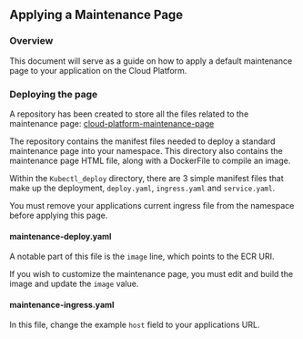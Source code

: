 ## Applying a Maintenance Page

### Overview
This document will serve as a guide on how to apply a default maintenance page to your application on the Cloud Platform.

### Deploying the page 
A repository has been created to store all the files related to the maintenance page: [cloud-platform-maintenance-page](https://github.com/ministryofjustice/cloud-platform-maintenance-page)

The repository contains the manifest files needed to deploy a standard maintenance page into your namespace. This directory also contains the maintenance page HTML file, along with a DockerFile to compile an image.

Within the `Kubectl_deploy` directory, there are 3 simple manifest files that make up the deployment, `deploy.yaml`, `ingress.yaml` and `service.yaml`.

You must remove your applications current ingress file from the namespace before applying this page.

#### maintenance-deploy.yaml
A notable part of this file is the `image` line, which points to the ECR URI.

If you wish to customize the maintenance page, you must edit and build the image and update the `image` value.

#### maintenance-ingress.yaml
In this file, change the example `host` field to your applications URL.